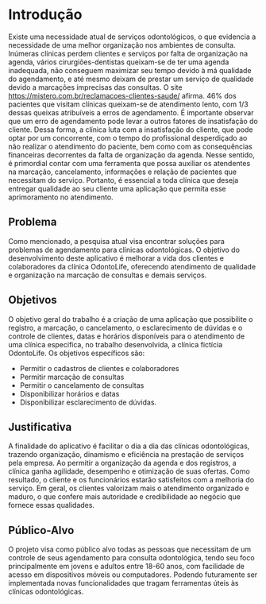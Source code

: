 # Introdução

Existe uma necessidade atual de serviços odontológicos, o que evidencia a necessidade de uma melhor organização nos ambientes de consulta. Inúmeras clínicas perdem clientes e serviços por falta de organização na agenda, vários cirurgiões-dentistas queixam-se de ter uma agenda inadequada, não conseguem maximizar seu tempo devido à má qualidade do agendamento, e até mesmo deixam de prestar um serviço de qualidade devido a marcações imprecisas das consultas.
O site https://mistero.com.br/reclamacoes-clientes-saude/ afirma. 46% dos pacientes que visitam clínicas queixam-se de atendimento lento, com 1/3 dessas queixas atribuíveis a erros de agendamento. É importante observar que um erro de agendamento pode levar a outros fatores de insatisfação do cliente.
Dessa forma, a clínica luta com a insatisfação do cliente, que pode optar por um concorrente, com o tempo do profissional desperdiçado ao não realizar o atendimento do paciente, bem como com as consequências financeiras decorrentes da falta de organização da agenda.
Nesse sentido, é primordial contar com uma ferramenta que possa auxiliar os atendentes na marcação, cancelamento, informações e relação de pacientes que necessitam do serviço. Portanto, é essencial a toda clínica que deseja entregar qualidade ao seu cliente uma aplicação que permita esse aprimoramento no atendimento.
    

## Problema
Como mencionado, a pesquisa atual visa encontrar soluções para problemas de agendamento para clínicas odontológicas. O objetivo do desenvolvimento deste aplicativo é melhorar a vida dos clientes e colaboradores da clínica OdontoLife, oferecendo atendimento de qualidade e organização na marcação de consultas e demais serviços.


## Objetivos

O objetivo geral do trabalho é a criação de uma aplicação que possibilite o registro, a marcação, o cancelamento, o esclarecimento de dúvidas e o controle de clientes, datas e horários disponíveis para o atendimento de uma clínica especifica, no trabalho desenvolvida, a clínica fictícia OdontoLife.
Os objetivos específicos são:
-	Permitir o cadastros de clientes e colaboradores
-	Permitir marcação de consultas
-	Permitir o cancelamento de consultas 
-	Disponibilizar horários e datas
-	Disponibilizar esclarecimento de dúvidas.


## Justificativa

A finalidade do aplicativo é facilitar o dia a dia das clínicas odontológicas, trazendo organização, dinamismo e eficiência na prestação de serviços pela empresa. Ao permitir a organização da agenda e dos registros, a clínica ganha agilidade, desempenho e otimização de suas ofertas. Como resultado, o cliente e os funcionários estarão satisfeitos com a melhoria do serviço. Em geral, os clientes valorizam mais o atendimento organizado e maduro, o que confere mais autoridade e credibilidade ao negócio que fornece essas qualidades.

## Público-Alvo

O projeto visa como público alvo todas as pessoas que necessitam de um controle de seus agendamento para consulta odontológica, tendo seu foco principalmente em jovens e adultos entre 18-60 anos, com facilidade de acesso em dispositivos móveis ou computadores. Podendo futuramente ser implementada novas funcionalidades que tragam ferramentas úteis às clínicas odontológicas.